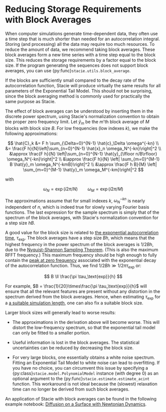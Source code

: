 # Reducing Storage Requirements with Block Averages

When computer simulations generate time-dependent data,
they often use a time step that is much shorter than needed for an autocorrelation integral.
Storing (and processing) all the data may require too much resources.
To reduce the amount of data, we recommend taking block averages.
These block averages form a new time series with a time step equal to the block size.
This reduces the storage requirements by a factor equal to the block size.
If the program generating the sequences does not support block averages,
you can use {py:func}`stacie.utils.block_average`.

If the blocks are sufficiently small compared to the decay rate of the autocorrelation function,
Stacie will produce virtually the same results for all parameters of the Exponential Tail Model.
This should not be surprising,
since the block averaging method is commonly used for practically the same purpose as Stacie.

The effect of block averages can be understood by inserting them in the discrete power spectrum,
using Stacie's normalization convention to obtain the proper zero frequency limit.
Let $\hat{y}_m$ be the $m$'th block average of $M$ blocks with block size $B$.
For low frequencies (low indexes $k$), we make the following approximations:

$$
    \hat{C}_k
    &=
        F h \sum_{\Delta=0}^{N-1} \hat{c}_\Delta \omega^{-kn}
    \\
    &=
        \frac{F h}{N}\left|\sum_{n=0}^{N-1} \hat{x}_n \omega_N^{-kn}\right|^2
    \\
    &\approx
        \frac{F h}{N} \left|\sum_{n=0}^{N-1} \hat{y}_{\lfloor n/B\rfloor} \omega_N^{-kn}\right|^2
    \\
    &\approx
        \frac{F h}{N} \left| \sum_{m=0}^{M-1} B \hat{y}_m \omega_N^{-kmB}\right|^2
    \\
    &\approx
        \frac{F h B}{M} \left| \sum_{m=0}^{M-1} \hat{y}_m \omega_M^{-km}\right|^2
$$

with

$$
    \omega_N = \exp(i 2\pi/N) \qquad \omega_M = \exp(i 2\pi/M)
$$

The approximations assume that for small indexes $k$,
$\omega_N^{-kn}$ is nearly independent of $n$,
which is indeed true for slowly varying Fourier basis functions.
The last expression for the sample spectrum is simply that of the spectrum of the block averages,
with Stacie's normalization convention for a step size $hB$.

A good value for the block size is related to
[the exponential autocorrelation time](../properties/autocorrelation_time.md),
$\tau_\text{exp}$.
The block averages have a step size $Bh$,
which means that the highest frequency in the power spectrum of the block averages is $1/2 B h$,
due to the [Nyquist-Shannon Sampling Theorem](https://en.wikipedia.org/wiki/Nyquist%E2%80%93Shannon_sampling_theorem).
(This is also the maximum RFFT frequency.)
This maximum frequency should be high enough to fully contain
the [peak at zero frequency](../autocorrelation_integral/model.md#peak-width)
associated with the exponential decay of the autocorrelation function.
Thus, we find $1/2 B h \gg 1/2\pi \tau_\text{exp}$ or:

$$
    B \ll \frac{\pi \tau_\text{exp}}{h}
$$

For example, $B = \frac{1}{20}\times\frac{\pi \tau_\text{exp}}{h}$ will ensure that
all the relevant features are present without any distortion
in the spectrum derived from the block averages.
Hence, when estimating $\tau_\text{exp}$ for a
[a suitable simulation length](../properties/autocorrelation_time.md),
one can also fix a suitable block size.

Larger block sizes will generally lead to worse results:

- The approximations in the derivation above will become worse.
  This will distort the low-frequency spectrum,
  so that the exponential tail model can only be fitted to a smaller portion.

- Useful information is lost in the block averages.
  The statistical uncertainties can be reduced by decreasing the block size.

- For very large blocks, one essentially obtains a white noise spectrum.
  Fitting an Exponential Tail Model to white noise can lead to overfitting.
  If you have no choice, you can circumvent this issue by specifying a
  {py:class}`stacie.model.PolynomialModel` instance (with degree 0)
  as an optional argument to the {py:func}`stacie.estimate.estimate_acint` function.
  This workaround is not ideal because
  the (slowest) relaxation time can no longer be derived from such block averages.

An application of Stacie with block averages can be found in the following example notebook:
[Diffusion on a Surface with Newtonian Dynamics](../../examples/surface_diffusion.py).
